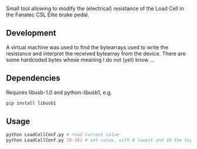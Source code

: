 Small tool allowing to modify the (electrical) resistance of the Load Cell in the Fanatec CSL Elite brake pedal.

## Development
A virtual machine was used to find the bytearrays used to write the resistance and interpret the received bytearray from the device.
There are some hardcoded bytes whose meaning I do not (yet) know ...

## Dependencies
Requires libusb-1.0 and python-libusb1, e.g.
```bash
pip install libusb1
```

## Usage
```bash
python LoadCellConf.py # read current value
python LoadCellConf.py [0-10] # set value, with 0 lowest and 10 the highest resistance
```
